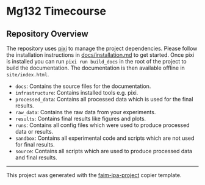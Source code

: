 # Mg132 Timecourse

## Repository Overview
The repository uses [pixi](https://pixi.sh) to manage the project dependencies.
Please follow the installation instructions in [docs/installation.md](docs/installation.md) to get started.
Once pixi is installed you can run `pixi run build_docs` in the root of the project to build the documentation.
The documentation is then available offline in `site/index.html`.

* `docs`: Contains the source files for the documentation.
* `infrastructure`: Contains installed tools e.g. pixi.
* `processed_data`: Contains all processed data which is used for the final results.
* `raw_data`: Contains the raw data from your experiments.
* `results`: Contains final results like figures and plots.
* `runs`: Contains all config files which were used to produce processed data or results.
* `sandbox`: Contains all experimental code and scripts which are not used for final results.
* `source`: Contains all scripts which are used to produce processed data and final results.

---
This project was generated with the [faim-ipa-project](https://fmi-faim.github.io/ipa-project-template/) copier template.
